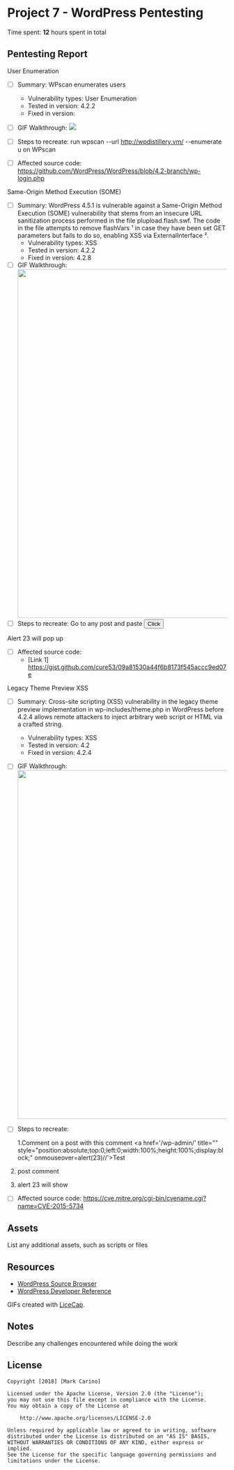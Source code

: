 # Project 7 - WordPress Pentesting

Time spent: **12** hours spent in total


## Pentesting Report

User Enumeration
  - [ ] Summary: WPscan enumerates users
    - Vulnerability types: User Enumeration
    - Tested in version: 4.2.2
    - Fixed in version: 
  - [ ] GIF Walkthrough: ![](https://i.imgur.com/ffo9OYX.gif)
  - [ ] Steps to recreate: run wpscan --url http://wpdistillery.vm/ --enumerate u on WPscan

  - [ ] Affected source code: https://github.com/WordPress/WordPress/blob/4.2-branch/wp-login.php
  
Same-Origin Method Execution (SOME)
  - [ ] Summary: WordPress 4.5.1 is vulnerable against a Same-Origin Method Execution (SOME) vulnerability that stems from an insecure URL sanitization process performed in the file plupload.flash.swf. The code in the file attempts to remove flashVars ¹ in case they have been set GET parameters but fails to do so, enabling XSS via ExternalInterface ².
    - Vulnerability types: XSS
    - Tested in version: 4.2.2
    - Fixed in version:  4.2.8
  - [ ] GIF Walkthrough: <img src="https://i.imgur.com/ID8jnAo.gif" width="800">
  - [ ] Steps to recreate: Go to any post and paste <button onclick="fire()">Click</button>
<script>
function fire() {
 open('javascript:alert(1)');
}
</script>
  Alert 23 will pop up
  - [ ] Affected source code: 
    - [Link 1] https://gist.github.com/cure53/09a81530a44f6b8173f545accc9ed07e
    
Legacy Theme Preview XSS
  - [ ] Summary: Cross-site scripting (XSS) vulnerability in the legacy theme preview implementation in wp-includes/theme.php in WordPress before 4.2.4 allows remote attackers to inject arbitrary web script or HTML via a crafted string.
    - Vulnerability types: XSS
    - Tested in version: 4.2
    - Fixed in version: 4.2.4
  - [ ] GIF Walkthrough: <img src="https://i.imgur.com/dwgnDan.gif" width="800">
  - [ ] Steps to recreate: 
  
    1.Comment on a post with this comment <a href='/wp-admin/' title=""             style="position:absolute;top:0;left:0;width:100%;height:100%;display:block;" onmouseover=alert(23)//'>Test</a>
  
  2. post comment
  
  3. alert 23 will show
  - [ ] Affected source code:
  https://cve.mitre.org/cgi-bin/cvename.cgi?name=CVE-2015-5734

## Assets

List any additional assets, such as scripts or files

## Resources

- [WordPress Source Browser](https://core.trac.wordpress.org/browser/)
- [WordPress Developer Reference](https://developer.wordpress.org/reference/)

GIFs created with [LiceCap](http://www.cockos.com/licecap/).

## Notes

Describe any challenges encountered while doing the work

## License

    Copyright [2018] [Mark Carino]

    Licensed under the Apache License, Version 2.0 (the "License");
    you may not use this file except in compliance with the License.
    You may obtain a copy of the License at

        http://www.apache.org/licenses/LICENSE-2.0

    Unless required by applicable law or agreed to in writing, software
    distributed under the License is distributed on an "AS IS" BASIS,
    WITHOUT WARRANTIES OR CONDITIONS OF ANY KIND, either express or implied.
    See the License for the specific language governing permissions and
    limitations under the License.
